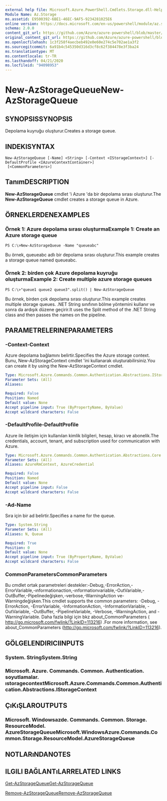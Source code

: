 ```yaml
---
external help file: Microsoft.Azure.PowerShell.Cmdlets.Storage.dll-Help.xml
Module Name: Az.Storage
ms.assetid: E9500392-6BE1-46EC-9AF5-9234281025E6
online version: https://docs.microsoft.com/en-us/powershell/module/az.storage/new-azstoragequeue
schema: 2.0.0
content_git_url: https://github.com/Azure/azure-powershell/blob/master/src/Storage/Storage.Management/help/New-AzStorageQueue.md
original_content_git_url: https://github.com/Azure/azure-powershell/blob/master/src/Storage/Storage.Management/help/New-AzStorageQueue.md
ms.openlocfilehash: 1c3f258f4aecbeb492e0e60e274c5e702ae1a3f2
ms.sourcegitcommit: 6a91b4c545350d316d3cf8c62f384478e3f3ba24
ms.translationtype: MT
ms.contentlocale: tr-TR
ms.lasthandoff: 04/21/2020
ms.locfileid: "94098953"
---
```

# <span data-ttu-id="7932d-101">New-AzStorageQueue</span><span class="sxs-lookup"><span data-stu-id="7932d-101">New-AzStorageQueue</span></span>

## <span data-ttu-id="7932d-102">SYNOPSIS</span><span class="sxs-lookup"><span data-stu-id="7932d-102">SYNOPSIS</span></span>
<span data-ttu-id="7932d-103">Depolama kuyruğu oluşturur.</span><span class="sxs-lookup"><span data-stu-id="7932d-103">Creates a storage queue.</span></span>

## <span data-ttu-id="7932d-104">INDEKI</span><span class="sxs-lookup"><span data-stu-id="7932d-104">SYNTAX</span></span>

```
New-AzStorageQueue [-Name] <String> [-Context <IStorageContext>] [-DefaultProfile <IAzureContextContainer>]
 [<CommonParameters>]
```

## <span data-ttu-id="7932d-105">Tanım</span><span class="sxs-lookup"><span data-stu-id="7932d-105">DESCRIPTION</span></span>
<span data-ttu-id="7932d-106">**New-AzStorageQueue** cmdlet 'i Azure 'da bir depolama sırası oluşturur.</span><span class="sxs-lookup"><span data-stu-id="7932d-106">The **New-AzStorageQueue** cmdlet creates a storage queue in Azure.</span></span>

## <span data-ttu-id="7932d-107">ÖRNEKLERDEN</span><span class="sxs-lookup"><span data-stu-id="7932d-107">EXAMPLES</span></span>

### <span data-ttu-id="7932d-108">Örnek 1: Azure depolama sırası oluşturma</span><span class="sxs-lookup"><span data-stu-id="7932d-108">Example 1: Create an Azure storage queue</span></span>
```
PS C:\>New-AzStorageQueue -Name "queueabc"
```

<span data-ttu-id="7932d-109">Bu örnek, queueabc adlı bir depolama sırası oluşturur.</span><span class="sxs-lookup"><span data-stu-id="7932d-109">This example creates a storage queue named queueabc.</span></span>

### <span data-ttu-id="7932d-110">Örnek 2: birden çok Azure depolama kuyruğu oluşturma</span><span class="sxs-lookup"><span data-stu-id="7932d-110">Example 2: Create multiple azure storage queues</span></span>
```
PS C:\>"queue1 queue2 queue3".split() | New-AzStorageQueue
```

<span data-ttu-id="7932d-111">Bu örnek, birden çok depolama sırası oluşturur.</span><span class="sxs-lookup"><span data-stu-id="7932d-111">This example creates multiple storage queues.</span></span>
<span data-ttu-id="7932d-112">.NET String sınıfının bölme yöntemini kullanır ve sonra da ardışık düzene geçirir.</span><span class="sxs-lookup"><span data-stu-id="7932d-112">It uses the Split method of the .NET String class and then passes the names on the pipeline.</span></span>

## <span data-ttu-id="7932d-113">PARAMETRELERINE</span><span class="sxs-lookup"><span data-stu-id="7932d-113">PARAMETERS</span></span>

### <span data-ttu-id="7932d-114">-Context</span><span class="sxs-lookup"><span data-stu-id="7932d-114">-Context</span></span>
<span data-ttu-id="7932d-115">Azure depolama bağlamını belirtir.</span><span class="sxs-lookup"><span data-stu-id="7932d-115">Specifies the Azure storage context.</span></span>
<span data-ttu-id="7932d-116">Bunu, New-AzStorageContext cmdlet 'ini kullanarak oluşturabilirsiniz.</span><span class="sxs-lookup"><span data-stu-id="7932d-116">You can create it by using the New-AzStorageContext cmdlet.</span></span>

```yaml
Type: Microsoft.Azure.Commands.Common.Authentication.Abstractions.IStorageContext
Parameter Sets: (All)
Aliases:

Required: False
Position: Named
Default value: None
Accept pipeline input: True (ByPropertyName, ByValue)
Accept wildcard characters: False
```

### <span data-ttu-id="7932d-117">-DefaultProfile</span><span class="sxs-lookup"><span data-stu-id="7932d-117">-DefaultProfile</span></span>
<span data-ttu-id="7932d-118">Azure ile iletişim için kullanılan kimlik bilgileri, hesap, kiracı ve abonelik.</span><span class="sxs-lookup"><span data-stu-id="7932d-118">The credentials, account, tenant, and subscription used for communication with Azure.</span></span>

```yaml
Type: Microsoft.Azure.Commands.Common.Authentication.Abstractions.Core.IAzureContextContainer
Parameter Sets: (All)
Aliases: AzureRmContext, AzureCredential

Required: False
Position: Named
Default value: None
Accept pipeline input: False
Accept wildcard characters: False
```

### <span data-ttu-id="7932d-119">-Ad</span><span class="sxs-lookup"><span data-stu-id="7932d-119">-Name</span></span>
<span data-ttu-id="7932d-120">Sıra için bir ad belirtir.</span><span class="sxs-lookup"><span data-stu-id="7932d-120">Specifies a name for the queue.</span></span>

```yaml
Type: System.String
Parameter Sets: (All)
Aliases: N, Queue

Required: True
Position: 0
Default value: None
Accept pipeline input: True (ByPropertyName, ByValue)
Accept wildcard characters: False
```

### <span data-ttu-id="7932d-121">CommonParameters</span><span class="sxs-lookup"><span data-stu-id="7932d-121">CommonParameters</span></span>
<span data-ttu-id="7932d-122">Bu cmdlet ortak parametreleri destekler:-Debug,-ErrorAction,-ErrorVariable,-ınformationaction,-ınformationvariable,-OutVariable,-OutBuffer,-Pipelinedeğişken,-verbose,-WarningAction ve-Warningdeğişken.</span><span class="sxs-lookup"><span data-stu-id="7932d-122">This cmdlet supports the common parameters: -Debug, -ErrorAction, -ErrorVariable, -InformationAction, -InformationVariable, -OutVariable, -OutBuffer, -PipelineVariable, -Verbose, -WarningAction, and -WarningVariable.</span></span> <span data-ttu-id="7932d-123">Daha fazla bilgi için bkz about_CommonParameters ( http://go.microsoft.com/fwlink/?LinkID=113216) .</span><span class="sxs-lookup"><span data-stu-id="7932d-123">For more information, see about_CommonParameters (http://go.microsoft.com/fwlink/?LinkID=113216).</span></span>

## <span data-ttu-id="7932d-124">GÖLGELENDIRICI</span><span class="sxs-lookup"><span data-stu-id="7932d-124">INPUTS</span></span>

### <span data-ttu-id="7932d-125">System. String</span><span class="sxs-lookup"><span data-stu-id="7932d-125">System.String</span></span>

### <span data-ttu-id="7932d-126">Microsoft. Azure. Commands. Common. Authentication. soyutlamalar. ıstoragecontext</span><span class="sxs-lookup"><span data-stu-id="7932d-126">Microsoft.Azure.Commands.Common.Authentication.Abstractions.IStorageContext</span></span>

## <span data-ttu-id="7932d-127">ÇıKıŞLAR</span><span class="sxs-lookup"><span data-stu-id="7932d-127">OUTPUTS</span></span>

### <span data-ttu-id="7932d-128">Microsoft. Windowsazde. Commands. Common. Storage. ResourceModel. AzureStorageQueue</span><span class="sxs-lookup"><span data-stu-id="7932d-128">Microsoft.WindowsAzure.Commands.Common.Storage.ResourceModel.AzureStorageQueue</span></span>

## <span data-ttu-id="7932d-129">NOTLARıNDA</span><span class="sxs-lookup"><span data-stu-id="7932d-129">NOTES</span></span>

## <span data-ttu-id="7932d-130">ILGILI BAĞLANTıLAR</span><span class="sxs-lookup"><span data-stu-id="7932d-130">RELATED LINKS</span></span>

[<span data-ttu-id="7932d-131">Get-AzStorageQueue</span><span class="sxs-lookup"><span data-stu-id="7932d-131">Get-AzStorageQueue</span></span>](./Get-AzStorageQueue.md)

[<span data-ttu-id="7932d-132">Remove-AzStorageQueue</span><span class="sxs-lookup"><span data-stu-id="7932d-132">Remove-AzStorageQueue</span></span>](./Remove-AzStorageQueue.md)


